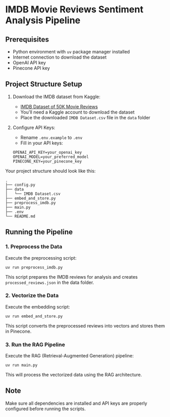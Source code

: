 # IMDB Movie Reviews Sentiment Analysis Pipeline

## Prerequisites
- Python environment with `uv` package manager installed
- Internet connection to download the dataset
- OpenAI API key
- Pinecone API key

## Project Structure Setup

1. Download the IMDB dataset from Kaggle:
    - [IMDB Dataset of 50K Movie Reviews](https://www.kaggle.com/datasets/lakshmi25npathi/imdb-dataset-of-50k-movie-reviews?resource=download)
    - You'll need a Kaggle account to download the dataset
    - Place the downloaded `IMDB Dataset.csv` file in the `data` folder

2. Configure API Keys:
    - Rename `.env.example` to `.env`
    - Fill in your API keys:
    ```
    OPENAI_API_KEY=your_openai_key
    OPENAI_MODEL=your_preferred_model
    PINECONE_KEY=your_pinecone_key
    ```

Your project structure should look like this:
```
.
├── config.py
├── data
│   └── IMDB Dataset.csv
├── embed_and_store.py
├── preprocess_imdb.py
├── main.py
├── .env
└── README.md
```

## Running the Pipeline

### 1. Preprocess the Data
Execute the preprocessing script:
```shell
uv run preprocess_imdb.py
```
This script prepares the IMDB reviews for analysis and creates `processed_reviews.json` in the data folder.

### 2. Vectorize the Data
Execute the embedding script:
```shell
uv run embed_and_store.py
```
This script converts the preprocessed reviews into vectors and stores them in Pinecone.

### 3. Run the RAG Pipeline
Execute the RAG (Retrieval-Augmented Generation) pipeline:
```shell
uv run main.py
```
This will process the vectorized data using the RAG architecture.

## Note
Make sure all dependencies are installed and API keys are properly configured before running the scripts.

